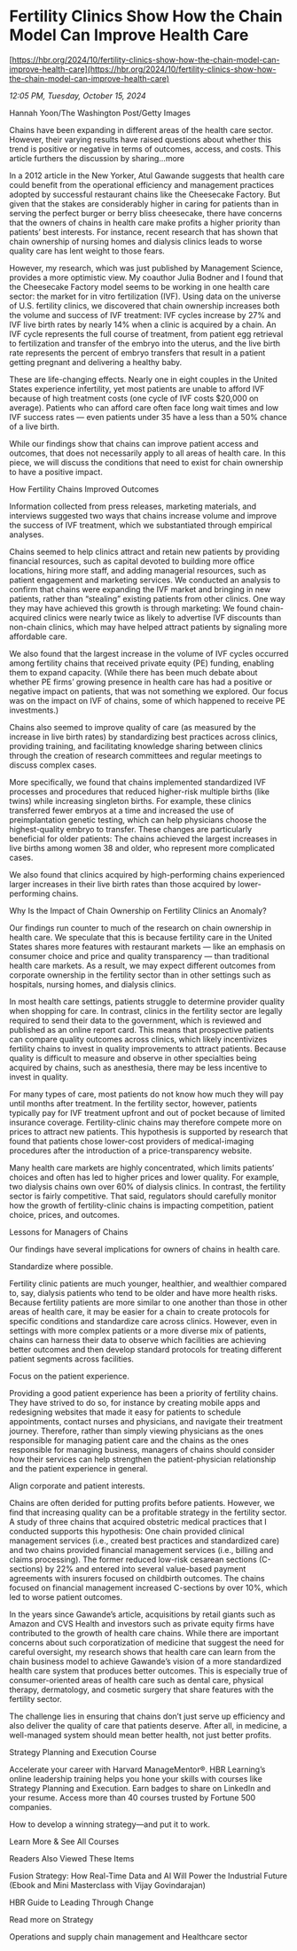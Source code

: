 # Fertility Clinics Show How the Chain Model Can Improve Health Care

[https://hbr.org/2024/10/fertility-clinics-show-how-the-chain-model-can-improve-health-care](https://hbr.org/2024/10/fertility-clinics-show-how-the-chain-model-can-improve-health-care)

*12:05 PM, Tuesday, October 15, 2024*

Hannah Yoon/The Washington Post/Getty Images

Chains have been expanding in different areas of the health care sector. However, their varying results have raised questions about whether this trend is positive or negative in terms of outcomes, access, and costs. This article furthers the discussion by sharing...more

In a 2012 article in the New Yorker, Atul Gawande suggests that health care could benefit from the operational efficiency and management practices adopted by successful restaurant chains like the Cheesecake Factory. But given that the stakes are considerably higher in caring for patients than in serving the perfect burger or berry bliss cheesecake, there have concerns that the owners of chains in health care make profits a higher priority than patients’ best interests. For instance, recent research that has shown that chain ownership of nursing homes and dialysis clinics leads to worse quality care has lent weight to those fears.

However, my research, which was just published by Management Science, provides a more optimistic view. My coauthor Julia Bodner and I found that the Cheesecake Factory model seems to be working in one health care sector: the market for in vitro fertilization (IVF). Using data on the universe of U.S. fertility clinics, we discovered that chain ownership increases both the volume and success of IVF treatment: IVF cycles increase by 27% and IVF live birth rates by nearly 14% when a clinic is acquired by a chain. An IVF cycle represents the full course of treatment, from patient egg retrieval to fertilization and transfer of the embryo into the uterus, and the live birth rate represents the percent of embryo transfers that result in a patient getting pregnant and delivering a healthy baby.

These are life-changing effects. Nearly one in eight couples in the United States experience infertility, yet most patients are unable to afford IVF because of high treatment costs (one cycle of IVF costs $20,000 on average). Patients who can afford care often face long wait times and low IVF success rates — even patients under 35 have a less than a 50% chance of a live birth.

While our findings show that chains can improve patient access and outcomes, that does not necessarily apply to all areas of health care. In this piece, we will discuss the conditions that need to exist for chain ownership to have a positive impact.

How Fertility Chains Improved Outcomes

Information collected from press releases, marketing materials, and interviews suggested two ways that chains increase volume and improve the success of IVF treatment, which we substantiated through empirical analyses.

Chains seemed to help clinics attract and retain new patients by providing financial resources, such as capital devoted to building more office locations, hiring more staff, and adding managerial resources, such as patient engagement and marketing services. We conducted an analysis to confirm that chains were expanding the IVF market and bringing in new patients, rather than “stealing” existing patients from other clinics. One way they may have achieved this growth is through marketing: We found chain-acquired clinics were nearly twice as likely to advertise IVF discounts than non-chain clinics, which may have helped attract patients by signaling more affordable care.

We also found that the largest increase in the volume of IVF cycles occurred among fertility chains that received private equity (PE) funding, enabling them to expand capacity. (While there has been much debate about whether PE firms’ growing presence in health care has had a positive or negative impact on patients, that was not something we explored. Our focus was on the impact on IVF of chains, some of which happened to receive PE investments.)

Chains also seemed to improve quality of care (as measured by the increase in live birth rates) by standardizing best practices across clinics, providing training, and facilitating knowledge sharing between clinics through the creation of research committees and regular meetings to discuss complex cases.

More specifically, we found that chains implemented standardized IVF processes and procedures that reduced higher-risk multiple births (like twins) while increasing singleton births. For example, these clinics transferred fewer embryos at a time and increased the use of preimplantation genetic testing, which can help physicians choose the highest-quality embryo to transfer. These changes are particularly beneficial for older patients: The chains achieved the largest increases in live births among women 38 and older, who represent more complicated cases.

We also found that clinics acquired by high-performing chains experienced larger increases in their live birth rates than those acquired by lower-performing chains.

Why Is the Impact of Chain Ownership on Fertility Clinics an Anomaly?

Our findings run counter to much of the research on chain ownership in health care. We speculate that this is because fertility care in the United States shares more features with restaurant markets — like an emphasis on consumer choice and price and quality transparency — than traditional health care markets. As a result, we may expect different outcomes from corporate ownership in the fertility sector than in other settings such as hospitals, nursing homes, and dialysis clinics.

In most health care settings, patients struggle to determine provider quality when shopping for care. In contrast, clinics in the fertility sector are legally required to send their data to the government, which is reviewed and published as an online report card. This means that prospective patients can compare quality outcomes across clinics, which likely incentivizes fertility chains to invest in quality improvements to attract patients. Because quality is difficult to measure and observe in other specialties being acquired by chains, such as anesthesia, there may be less incentive to invest in quality.

For many types of care, most patients do not know how much they will pay until months after treatment. In the fertility sector, however, patients typically pay for IVF treatment upfront and out of pocket because of limited insurance coverage. Fertility-clinic chains may therefore compete more on prices to attract new patients. This hypothesis is supported by research that found that patients chose lower-cost providers of medical-imaging procedures after the introduction of a price-transparency website.

Many health care markets are highly concentrated, which limits patients’ choices and often has led to higher prices and lower quality. For example, two dialysis chains own over 60% of dialysis clinics. In contrast, the fertility sector is fairly competitive. That said, regulators should carefully monitor how the growth of fertility-clinic chains is impacting competition, patient choice, prices, and outcomes.

Lessons for Managers of Chains

Our findings have several implications for owners of chains in health care.

Standardize where possible.

Fertility clinic patients are much younger, healthier, and wealthier compared to, say, dialysis patients who tend to be older and have more health risks. Because fertility patients are more similar to one another than those in other areas of health care, it may be easier for a chain to create protocols for specific conditions and standardize care across clinics. However, even in settings with more complex patients or a more diverse mix of patients, chains can harness their data to observe which facilities are achieving better outcomes and then develop standard protocols for treating different patient segments across facilities.

Focus on the patient experience.

Providing a good patient experience has been a priority of fertility chains. They have strived to do so, for instance by creating mobile apps and redesigning websites that made it easy for patients to schedule appointments, contact nurses and physicians, and navigate their treatment journey. Therefore, rather than simply viewing physicians as the ones responsible for managing patient care and the chains as the ones responsible for managing business, managers of chains should consider how their services can help strengthen the patient-physician relationship and the patient experience in general.

Align corporate and patient interests.

Chains are often derided for putting profits before patients. However, we find that increasing quality can be a profitable strategy in the fertility sector. A study of three chains that acquired obstetric medical practices that I conducted supports this hypothesis: One chain provided clinical management services (i.e., created best practices and standardized care) and two chains provided financial management services (i.e., billing and claims processing). The former reduced low-risk cesarean sections (C-sections) by 22% and entered into several value-based payment agreements with insurers focused on childbirth outcomes. The chains focused on financial management increased C-sections by over 10%, which led to worse patient outcomes.

In the years since Gawande’s article, acquisitions by retail giants such as Amazon and CVS Health and investors such as private equity firms have contributed to the growth of health care chains. While there are important concerns about such corporatization of medicine that suggest the need for careful oversight, my research shows that health care can learn from the chain business model to achieve Gawande’s vision of a more standardized health care system that produces better outcomes. This is especially true of consumer-oriented areas of health care such as dental care, physical therapy, dermatology, and cosmetic surgery that share features with the fertility sector.

The challenge lies in ensuring that chains don’t just serve up efficiency and also deliver the quality of care that patients deserve. After all, in medicine, a well-managed system should mean better health, not just better profits.

Strategy Planning and Execution Course

Accelerate your career with Harvard ManageMentor®. HBR Learning’s online leadership training helps you hone your skills with courses like Strategy Planning and Execution. Earn badges to share on LinkedIn and your resume. Access more than 40 courses trusted by Fortune 500 companies.

How to develop a winning strategy—and put it to work.

Learn More & See All Courses

Readers Also Viewed These Items

Fusion Strategy: How Real-Time Data and AI Will Power the Industrial Future (Ebook and Mini Masterclass with Vijay Govindarajan)

HBR Guide to Leading Through Change

Read more on Strategy

Operations and supply chain management and Healthcare sector

